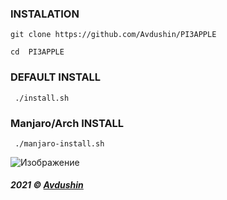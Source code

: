 ### INSTALATION 

` git clone https://github.com/Avdushin/PI3APPLE `
 
` cd  PI3APPLE `
 
### DEFAULT INSTALL 

` ./install.sh`

### Manjaro/Arch INSTALL 

` ./manjaro-install.sh`

![Изображение](https://cdn.discordapp.com/attachments/650681889308278785/898966115877810246/unknown.png)


###### **2021 © [Avdushin](https://github.com/Avdushin)**


